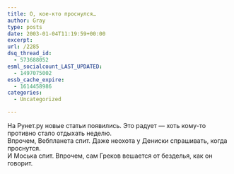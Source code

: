 ```yaml
---
title: О, кое-кто проснулся…
author: Gray
type: posts
date: 2003-01-04T11:19:59+00:00
excerpt:
url: /2285
dsq_thread_id:
  - 573688052
esml_socialcount_LAST_UPDATED:
  - 1497075002
essb_cache_expire:
  - 1614458986
categories:
  - Uncategorized

---
```








На Рунет.ру новые статьи появились. Это радует &#8212; хоть кому-то противно стало отдыхать неделю.  
Впрочем, Вебпланета спит. Даже неохота у Дениски спрашивать, когда проснутся.  
И Моська спит. Впрочем, сам Греков вешается от безделья, как он говорит.